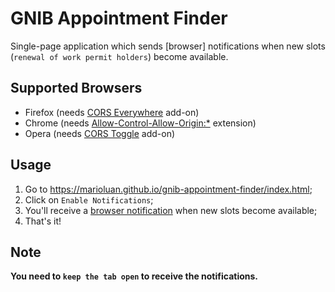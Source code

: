 # GNIB Appointment Finder
Single-page application which sends [browser] notifications when new slots (`renewal of work permit holders`) become available.

## Supported Browsers
- Firefox (needs [CORS Everywhere](https://addons.mozilla.org/en-US/firefox/addon/cors-everywhere/?src=recommended) add-on)
- Chrome (needs [Allow-Control-Allow-Origin:*](https://chrome.google.com/webstore/detail/allow-control-allow-origi/nlfbmbojpeacfghkpbjhddihlkkiljbi) extension)
- Opera (needs [CORS Toggle](https://addons.opera.com/en/extensions/details/cors-toggle/) add-on)

## Usage
1. Go to https://marioluan.github.io/gnib-appointment-finder/index.html;
1. Click on `Enable Notifications`;
1. You'll receive a [browser notification](https://developer.mozillaorg/en-US/docs/Web/API/notification) when new slots become available;
1. That's it!

## Note
**You need to `keep the tab open` to receive the notifications.**

